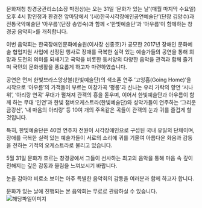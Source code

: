 문화재청 창경궁관리소(소장 박정상)는 오는 31일 ‘문화가 있는 날’(매월 마지막 수요일) 오후 4시 함인정과 환경전 앞마당에서 ‘(사)한국시각장애인공연예술단’(단장 김양수)과 전통국악예술단 ‘아우름’(단장 송영숙)과 함께 <‘한빛예술단’과 ‘아우름’이 함께하는 창경궁 음악회>를 개최합니다.

이번 음악회는 한국장애인문화예술원(이사장 신종호)가 공모한 2017년 장애인 문화예술 협업지원 사업에 선정된 행사로 장애를 극복한 실력 있는 예술가들의 공연을 통해 희망과 도전의 의미를 되새기고 국악을 비롯한 동서양의 다양한 음악을 관객과 함께 즐기며 국민의 문화생활을 풍요롭게 하고자 마련하였습니다.

공연은 먼저 한빛브라스앙상블(한빛예술단)의 색소폰 연주 ‘고잉홈(Going Home)’을 시작으로 ‘아우름’의 가객들이 부르는 여창가곡 ‘평롱’과 신나는 우리 가락의 향연 ‘시나위’, ‘아리랑 연곡’ 무대가 펼쳐져 관객의 흥을 돋우며, 이어서 한빛예술단과 아우름이 함께 하는 무대 ‘인연’과 한빛 챔버오케스트라(한빛예술단)와 성악가들이 연주하는 ‘그리운 금강산’, ‘내 마음의 아리랑’ 등 10여 개의 주옥같은 곡들이 관객의 눈과 귀를 즐겁게 할 것입니다.

특히, 한빛예술단은 40명 연주자 전원이 시각장애인으로 구성된 국내 유일의 단체이며, 장애를 극복한 실력 있는 예술가들이 서로의 소리에 귀를 기울여 아름다운 화음과 감동을 전하는 기적의 오케스트라로 불리고 있습니다.

5월 31일 문화가 흐르는 창경궁에서 그들이 선사하는 최고의 음악을 통해 마음 속 깊이 전해지는 깊은 감동과 울림을 느껴보시기 바랍니다.

눈을 감아야 비로소 보이는 아주 특별한 음악회의 감동을 여러분과 함께 하고자 합니다.

문화가 있는 날에 진행되는 본 음악회는 무료로 관람하실 수 있습니다.
![해당파일이미지](https://cgg.cha.go.kr/agapp/cmm/fms/getImage.do?atchFileId=FILE_000000000079464&fileSn=1)